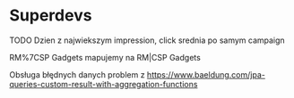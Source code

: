 # Superdevs

TODO
Dzien z najwiekszym impression, click
srednia po samym campaign


RM%7CSP Gadgets mapujemy na RM|CSP Gadgets

Obsługa błędnych danych
problem z https://www.baeldung.com/jpa-queries-custom-result-with-aggregation-functions